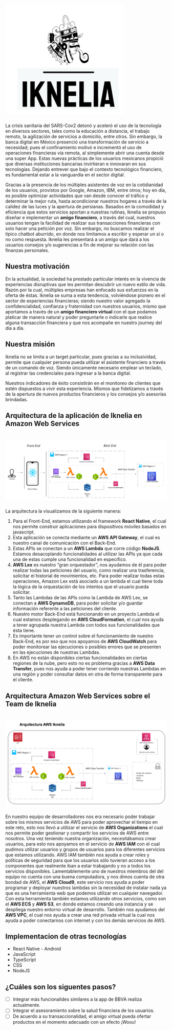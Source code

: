 # ![kukulhan](/sources/logo.png)
La crisis sanitaria del SARS-Cov2 detonó y aceleró el uso de la tecnología en diversos sectores, tales como la educación a distancia, el trabajo remoto, la agilización de servicios a domicilio, entre otros. Sin embargo, la banca digital en México presenció una transformación de servicio a necesidad; pues el confinamiento motivó e incrementó el uso de operaciones financieras vía remota, al simplemente abrir una cuenta desde una super App. Estas nuevas prácticas de los usuarios mexicanos propició que diversas instituciones bancarias invirtieran e innovaran en sus tecnologías. Dejando entrever que bajo el contexto tecnológico financiero, es fundamental estar a la vanguardia en el sector digital. 

Gracias a la presencia de los múltiples asistentes de voz  en la cotidianidad de los usuarios, provistos por Google, Amazon, IBM, entre otros; hoy en día, es posible optimizar actividades que van desde  conocer el tráfico y determinar la mejor ruta, hasta acondicionar nuestros hogares a través de la calidez de las luces y la apertura de persianas. Basados en la comodidad y eficiencia que estos servicios aportan a nuestras rutinas, Iknelia se propuso diseñar e implementar un **amigo financiero**, a través del cual, nuestros usuarios tengan la facilidad de realizar sus transacciones financieras con solo hacer una petición por voz. Sin embargo, no buscamos realizar el típico chatbot aburrido, en donde nos limitamos a escribir y  esperar un sí o no como respuesta. Iknelia les presentará a un amigo que dará a los usuarios  consejos y/o sugerencias a fin de  mejorar su relación con las finanzas personales. 

## Nuestra motivación

En la actualidad, la sociedad ha prestado particular interés en la vivencia de experiencias disruptivas que les permitan descubrir un nuevo estilo de vida. Razón por la cual, múltiples empresas han enfocado sus esfuerzos en la oferta de éstas. Iknelia se suma a esta tendencia, volviéndose pionero en el sector de experiencias financieras; siendo nuestro valor agregado la confidencialidad, confianza y fraternidad con nuestros usuarios, mismo que aportamos a través de un **amigo financiero virtual** con el que podamos platicar de manera natural y poder preguntarle o indicarle que realice alguna transacción financiera y que nos acompañe en nuestro journey del día a día.


## Nuestra misión

Iknelia no se limita a un target particular, pues gracias a su inclusividad, permite que cualquier persona pueda utilizar el asistente financiero a través de un comando de voz. Siendo únicamente necesario emplear un teclado, al registrar las credenciales para ingresar a la banca digital. 

Nuestros indicadores de éxito consistirán en el monitoreo de clientes que estén dispuestos a vivir  esta experiencia. Mismos que fidelizamos a través de la apertura de nuevos productos financieros y los consejos y/o asesorías  brindadas. 

## Arquitectura de la aplicación de Iknelia en Amazon Web Services
# ![kukulhan](/sources/arquitectura.png)

La arquitectura la visualizamos de la siguiente manera:
1. Para el Front-End, estamos utilizando el framework **React Native**, el cual nos
permite construir aplicaciones para dispositivos móviles basados en javascript.
2. Esta aplicación se conecta mediante un **AWS API Gateway**, el cual es nuestro canal
de comunicación con el Back-End.
3. Estas APIs se conectan a un **AWS Lambda** que corre código **NodeJS**. Estamos
desacoplando funcionalidades al utilizar las APIs ya que cada una de estas cumple
una funcionalidad en especifico.
4. **AWS Lex** es nuestro “gran orquestador”, nos ayudamos de él para poder realizar
todas las peticiones del usuario, como realizar una trasferencia, solicitar el historial
de movimientos, etc. Para poder realizar todas estas operaciones, Amazon Lex está
asociado a un lambda el cual tiene toda la lógica de la orquestación de los intentos
que el usuario pueda solicitar.
5. Tanto las Lambdas de las APIs como la Lambda de AWS Lex, se conectan a **AWS DynamoDB**, 
para poder solicitar y/o guardar información referente a las peticiones
del cliente.
6. Nuestro motor Back-End está funcionando en un proyecto Lambda el cual estamos
desplegando en **AWS CloudFormation**, el cual nos ayuda a tener agrupada nuestra
Lambda con todos sus funcionalidades que ésta tiene.
7. Es importante tener un control sobre el funcionamiento de nuestro Back-End, es por
eso que nos apoyamos de **AWS CloudWatch** para poder monitorear las ejecuciones
o posibles errores que se presenten en las ejecuciones de nuestras Lambdas.
8. En AWS no están disponibles ciertas funcionalidades en ciertas regiones de la
nube, pero esto no es problema gracias a **AWS Data Transfer**, pues nos ayuda a
poder tener corriendo nuestras Lambdas en una región y poder consultar datos en
otra de forma transparente para el cliente.

## Arquitectura Amazon Web Services sobre el Team de Iknelia
# ![kukulhan](/sources/arquitectura2.png)

En nuestro equipo de desarrolladores nos era necesario poder trabajar sobre los mismos
servicios de AWS para poder aprovechar el tiempo en este reto, esto nos llevó a utilizar el
servicio de **AWS Organizations** el cual nos permite poder gestionar y compartir los
servicios de AWS entre nosotros.
Una vez teniendo nuestra organización, necesitábamos crear usuarios, para esto nos
apoyamos en el servicio de **AWS IAM** con el cual pudimos utilizar usuarios y grupos de
usuarios para los diferentes servicios que estamos utilizando. AWS IAM también nos ayuda
a crear roles y políticas de seguridad para que los usuarios sólo tuvieran acceso a los
componentes que realmente iban a estar trabajando y no a todos los servicios disponibles.
Lamentablemente uno de nuestros miembros del del equipo no cuenta con una buena
computadora, y nos dimos cuenta de otra bondad de AWS, el **AWS Cloud9**, este servicio
nos ayuda a poder programar y deployar nuestros lambdas sin la necesidad de instalar
nada ya que es una herramienta web que podemos utilizar en cualquier navegador. Con
esta herramienta también estamos utilizando otros servicios, como son el **AWS ECS** y **AWS S3**, 
en donde estamos creando una instancia y se despliega nuestro entorno virtual de
desarrollo. También nos ayudamos del **AWS VPC**, el cual nos ayuda a crear una red privada
virtual la cual nos ayuda a poder conectarnos con internet y con los demás servicios de
AWS.

## Implementacion de otras tecnologías

* React Native - Android
* JavaScript
* TypeScript
* CSS
* NodeJS

## ¿Cuáles son los siguentes pasos?
- [ ] Integrar más funcionalides similares a la app de BBVA realiza actualmente.
- [ ] Integrar el asesoramiento sobre la salud financiera de los usuarios.
- [ ] De acuerdo a su transaccionalidad, el amigo virtual pueda ofertar productos en el momento adecuado con un efecto ¡Woou!